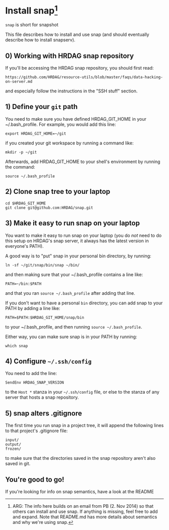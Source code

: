 # Install snap[^1]

`snap` is short for snapshot

This file describes how to install and use snap (and should eventually describe how to install snapserv).

## 0) Working with HRDAG snap repository

If you'll be accessing the HRDAG snap repository, you should first read:

	https://github.com/HRDAG/resource-utils/blob/master/faqs/data-hacking-on-server.md

and especially follow the instructions in the "SSH stuff" section.

## 1) Define your `git` path

You need to make sure you have defined HRDAG_GIT_HOME in your ~/.bash_profile.  For example, you would add this line:

	export HRDAG_GIT_HOME=~/git

if you created your git workspace by running a command like:

	mkdir -p ~/git

Afterwards, add HRDAG_GIT_HOME to your shell's environment by running the command:

	source ~/.bash_profile


## 2) Clone snap tree to your laptop

	cd $HRDAG_GIT_HOME
	git clone git@github.com:HRDAG/snap.git


## 3) Make it easy to run snap on your laptop

You want to make it easy to run snap on your laptop (you do _not_ need to do this setup on HRDAG's snap server, it always has the latest version in everyone's PATH).

A good way is to "put" snap in your personal bin directory, by running:

	ln -sf ~/git/snap/bin/snap ~/bin/

and then making sure that your ~/.bash_profile contains a line like:

	PATH=~/bin:$PATH

and that you ran `source ~/.bash_profile` after adding that line.

If you don't want to have a personal `bin` directory, you can add snap to your PATH by adding a line like:

	PATH=$PATH:$HRDAG_GIT_HOME/snap/bin

to your ~/.bash_profile, and then running `source ~/.bash_profile`.

Either way, you can make sure snap is in your PATH by running:

	which snap


## 4) Configure `~/.ssh/config`

You need to add the line:

	SendEnv HRDAG_SNAP_VERSION

to the `Host *` stanza in your `~/.ssh/config` file, or else to the stanza of any server that hosts a snap repository.


## 5) snap alters .gitignore

The first time you run snap in a project tree, it will append the following lines to that project's .gitignore file:

	input/
	output/
	frozen/

to make sure that the directories saved in the snap repository aren't also saved in git.

## You're good to go!

If you're looking for info on snap semantics, have a look at the README



[^1]: ARG: The info here builds on an email from PB (2. Nov 2014) so that others can install and use snap. If anything is missing, feel free to add and expand. Note that README.md has more details about semantics and why we're using snap.
